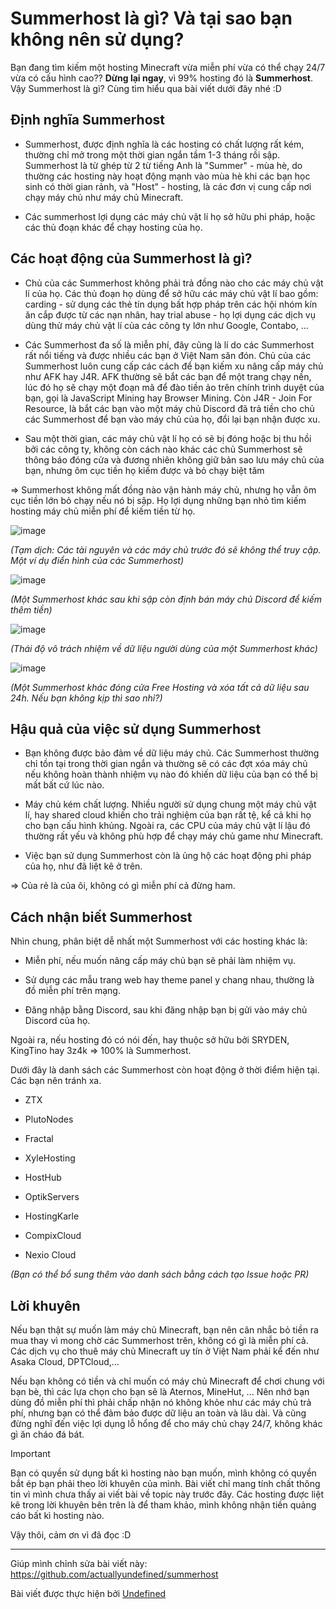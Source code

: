 # Summerhost là gì? Và tại sao bạn không nên sử dụng?

Bạn đang tìm kiếm một hosting Minecraft vừa miễn phí vừa có thể chạy 24/7 vừa có cấu hình cao?? **Dừng lại ngay**, vì 99% hosting đó là **Summerhost**. Vậy Summerhost là gì? Cùng tìm hiểu qua bài viết dưới đây nhé :D

## Định nghĩa Summerhost

*   Summerhost, được định nghĩa là các hosting có chất lượng rất kém, thường chỉ mở trong một thời gian ngắn tầm 1-3 tháng rồi sập. Summerhost là từ ghép từ 2 từ tiếng Anh là "Summer" - mùa hè, do thường các hosting này hoạt động mạnh vào mùa hè khi các bạn học sinh có thời gian rảnh, và "Host" - hosting, là các đơn vị cung cấp nơi chạy máy chủ như máy chủ Minecraft.
    
*   Các summerhost lợi dụng các máy chủ vật lí họ sở hữu phi pháp, hoặc các thủ đoạn khác để chạy hosting của họ.
    

## Các hoạt động của Summerhost là gì?

*   Chủ của các Summerhost không phải trả đồng nào cho các máy chủ vật lí của họ. Các thủ đoạn họ dùng để sở hữu các máy chủ vật lí bao gồm: carding - sử dụng các thẻ tín dụng bất hợp pháp trên các hội nhóm kín ăn cắp được từ các nạn nhân, hay trial abuse - họ lợi dụng các dịch vụ dùng thử máy chủ vật lí của các công ty lớn như Google, Contabo, ...
    
*   Các Summerhost đa số là miễn phí, đây cũng là lí do các Summerhost rất nổi tiếng và được nhiều các bạn ở Việt Nam săn đón. Chủ của các Summerhost luôn cung cấp các cách để bạn kiếm xu nâng cấp máy chủ như AFK hay J4R. AFK thường sẽ bắt các bạn để một trang chạy nền, lúc đó họ sẽ chạy một đoạn mã để đào tiền ảo trên chính trình duyệt của bạn, gọi là JavaScript Mining hay Browser Mining. Còn J4R - Join For Resource, là bắt các bạn vào một máy chủ Discord đã trả tiền cho chủ các Summerhost để bạn vào máy chủ của họ, đổi lại bạn nhận được xu.
    
*   Sau một thời gian, các máy chủ vật lí họ có sẽ bị đóng hoặc bị thu hồi bởi các công ty, không còn cách nào khác các chủ Summerhost sẽ thông báo đóng cửa và đương nhiên không giữ bản sao lưu máy chủ của bạn, nhưng ôm cục tiền họ kiếm được và bỏ chạy biệt tăm
    

\=> Summerhost không mất đồng nào vận hành máy chủ, nhưng họ vẫn ôm cục tiền lớn bỏ chạy nếu nó bị sập. Họ lợi dụng những bạn nhỏ tìm kiếm hosting máy chủ miễn phí để kiếm tiền từ họ.

![image](https://i.imgur.com/mF6hDfZ.png)

_(Tạm dịch: Các tài nguyên và các máy chủ trước đó sẽ không thể truy cập. Một ví dụ điển hình của các Summerhost)_

![image](https://i.imgur.com/05zUNJf.png)

_(Một Summerhost khác sau khi sập còn định bán máy chủ Discord để kiếm thêm tiền)_

![image](https://i.imgur.com/vAqDf2z.png)

_(Thái độ vô trách nhiệm về dữ liệu người dùng của một Summerhost khác)_

![image](https://i.imgur.com/PmulNTr.png)

_(Một Summerhost khác đóng cửa Free Hosting và xóa tất cả dữ liệu sau 24h. Nếu bạn không kịp thì sao nhỉ?)_

## Hậu quả của việc sử dụng Summerhost

*   Bạn không được bảo đảm về dữ liệu máy chủ. Các Summerhost thường chỉ tồn tại trong thời gian ngắn và thường sẽ có các đợt xóa máy chủ nếu không hoàn thành nhiệm vụ nào đó khiến dữ liệu của bạn có thể bị mất bất cứ lúc nào.
    
*   Máy chủ kém chất lượng. Nhiều người sử dụng chung một máy chủ vật lí, hay shared cloud khiến cho trải nghiệm của bạn rất tệ, kể cả khi họ cho bạn cấu hình khủng. Ngoài ra, các CPU của máy chủ vật lí lậu đó thường rất yếu và không phù hợp để chạy máy chủ game như Minecraft.
    
*   Việc bạn sử dụng Summerhost còn là ủng hộ các hoạt động phi pháp của họ, như đã liệt kê ở trên.
    

\=> Của rẻ là của ôi, không có gì miễn phí cả đừng ham.

## Cách nhận biết Summerhost

Nhìn chung, phân biệt dễ nhất một Summerhost với các hosting khác là:

*   Miễn phí, nếu muốn nâng cấp máy chủ bạn sẽ phải làm nhiệm vụ.
    
*   Sử dụng các mẫu trang web hay theme panel y chang nhau, thường là đồ miễn phí trên mạng.
    
*   Đăng nhập bằng Discord, sau khi đăng nhập bạn bị gửi vào máy chủ Discord của họ.
    

Ngoài ra, nếu hosting đó có nói đến, hay thuộc sở hữu bởi SRYDEN, KingTino hay 3z4k => 100% là Summerhost.

Dưới đây là danh sách các Summerhost còn hoạt động ở thời điểm hiện tại. Các bạn nên tránh xa.

*   ZTX
    
*   PlutoNodes
    
*   Fractal
    
*   XyleHosting
    
*   HostHub
    
*   OptikServers
    
*   HostingKarle
    
*   CompixCloud
    
*   Nexio Cloud
    

_(Bạn có thể bổ sung thêm vào danh sách bằng cách tạo Issue hoặc PR)_

## Lời khuyên

Nếu bạn thật sự muốn làm máy chủ Minecraft, bạn nên cân nhắc bỏ tiền ra mua thay vì mong chờ các Summerhost trên, không có gì là miễn phí cả. Các dịch vụ cho thuê máy chủ Minecraft uy tín ở Việt Nam phải kể đến như Asaka Cloud, DPTCloud,...

Nếu bạn không có tiền và chỉ muốn có máy chủ Minecraft để chơi chung với bạn bè, thì các lựa chọn cho bạn sẽ là Aternos, MineHut, ... Nên nhớ bạn dùng đồ miễn phí thì phải chấp nhận nó không khỏe như các máy chủ trả phí, nhưng bạn có thể đảm bảo được dữ liệu an toàn và lâu dài. Và cũng đừng nghĩ đến việc lợi dụng lỗ hổng để cho máy chủ chạy 24/7, không khác gì ăn cháo đá bát.

> [!IMPORTANT]
> Bạn có quyền sử dụng bất kì hosting nào bạn muốn, mình không có quyền bắt ép bạn phải theo lời khuyên của mình. Bài viết chỉ mang tính chất thông tin vì mình chưa thấy ai viết bài về topic này trước đây.
> Các hosting được liệt kê trong lời khuyên bên trên là để tham khảo, mình không nhận tiền quảng cáo bất kì hosting nào.

Vậy thôi, cảm ơn vì đã đọc :D

---

Giúp mình chỉnh sửa bài viết này: https://github.com/actuallyundefined/summerhost

Bài viết được thực hiện bởi [Undefined](https://undefined.is-a.dev)
